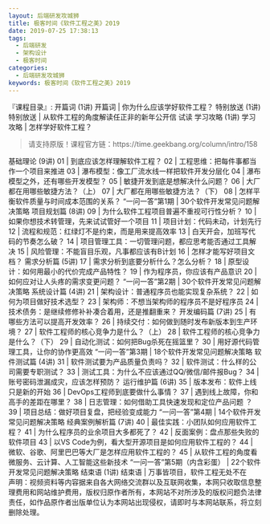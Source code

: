 ```yaml
---
layout: 后端研发攻城狮
title: 极客时间《软件工程之美》2019   
date: 2019-07-25 17:38:13
tags:
  - 后端研发
  - 架构设计
  - 极客时间
categories:
  - 后端研发攻城狮
keywords: 极客时间《软件工程之美》2019   
---
```

『课程目录』:
开篇词 (1讲)
开篇词 | 你为什么应该学好软件工程？
特别放送 (1讲)
特别放送 | 从软件工程的角度解读任正非的新年公开信
试读
学习攻略 (1讲)
学习攻略 | 怎样学好软件工程？
<!-- more -->   
<blockquote class="blockquote-center">
请支持原版！课程官方链：https://time.geekbang.org/column/intro/158</blockquote>
</blockquote>
基础理论 (9讲)
01 | 到底应该怎样理解软件工程？
02 | 工程思维：把每件事都当作一个项目来推进
03 | 瀑布模型：像工厂流水线一样把软件开发分层化
04 | 瀑布模型之外，还有哪些开发模型？
05 | 敏捷开发到底是想解决什么问题？
06 | 大厂都在用哪些敏捷方法？（上）
07 | 大厂都在用哪些敏捷方法？（下）
08 | 怎样平衡软件质量与时间成本范围的关系？
“一问一答”第1期 | 30个软件开发常见问题解决策略
项目规划篇 (8讲)
09 | 为什么软件工程项目普遍不重视可行性分析？
10 | 如果你想技术转管理，先来试试管好一个项目
11 | 项目计划：代码未动，计划先行
12 | 流程和规范：红绿灯不是约束，而是用来提高效率
13 | 白天开会，加班写代码的节奏怎么破？
14 | 项目管理工具：一切管理问题，都应思考能否通过工具解决
15 | 风险管理：不能盲目乐观，凡事都应该有B计划
16 | 怎样才能写好项目文档？
需求分析篇 (5讲)
17 | 需求分析到底要分析什么？怎么分析？
18 | 原型设计：如何用最小的代价完成产品特性？
19 | 作为程序员，你应该有产品意识
20 | 如何应对让人头疼的需求变更问题？
“一问一答”第2期 | 30个软件开发常见问题解决策略
系统设计篇 (4讲)
21 | 架构设计：普通程序员也能实现复杂系统？
22 | 如何为项目做好技术选型？
23 | 架构师：不想当架构师的程序员不是好程序员
24 | 技术债务：是继续修修补补凑合着用，还是推翻重来？
开发编码篇 (7讲)
25 | 有哪些方法可以提高开发效率？
26 | 持续交付：如何做到随时发布新版本到生产环境？
27 | 软件工程师的核心竞争力是什么？（上）
28 | 软件工程师的核心竞争力是什么？（下）
29 | 自动化测试：如何把Bug杀死在摇篮里？
30 | 用好源代码管理工具，让你的协作更高效
“一问一答”第3期 | 18个软件开发常见问题解决策略
软件测试篇 (4讲)
31 | 软件测试要为产品质量负责吗？
32 | 软件测试：什么样的公司需要专职测试？
33 | 测试工具：为什么不应该通过QQ/微信/邮件报Bug？
34 | 账号密码泄漏成灾，应该怎样预防？
运行维护篇 (6讲)
35 | 版本发布：软件上线只是新的开始
36 | DevOps工程师到底要做什么事情？
37 | 遇到线上故障，你和高手的差距在哪里？
38 | 日志管理：如何借助工具快速发现和定位产品问题 ？
39 | 项目总结：做好项目复盘，把经验变成能力
“一问一答”第4期 | 14个软件开发常见问题解决策略
经典案例解析篇 (7讲)
40 | 最佳实践：小团队如何应用软件工程？
41 | 为什么程序员的业余项目大多都死了？
42 | 反面案例：盘点那些失败的软件项目
43 | 以VS Code为例，看大型开源项目是如何应用软件工程的？
44 | 微软、谷歌、阿里巴巴等大厂是怎样应用软件工程的？
45 | 从软件工程的角度看微服务、云计算、人工智能这些新技术
“一问一答”第5期（内含彩蛋） | 22个软件开发常见问题解决策略
结束语 (1讲)
结束语 | 万事皆项目，软件工程无处不在


<div class="post-copyright">
    <div class="post-copyright__author">
      <span class="post-copyright-meta">声明：视频资料等内容据来自各大网络交流群以及互联网收集，本网只收取信息整理费用和网站维护费用，版权归原作者所有，本网站不对所涉及的版权问题负法律责任，如作品原作者出版单位认为本网站出现侵权，请即时与本网站联系，将立刻删除处理。 </span>
    </div>
</div>

<blockquote class="blockquote-center">

</blockquote>

